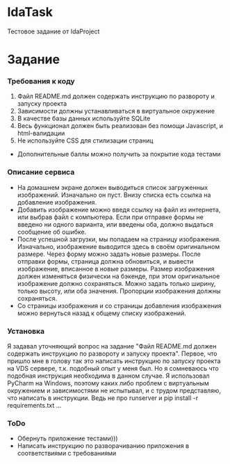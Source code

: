 # IdaTask

Тестовое задание от IdaProject

# Задание
### Требования к коду

1. Файл README.md должен содержать инструкцию по развороту и запуску проекта
2. Зависимости должны устанавливаться в виртуальное окружение
3. В качестве базы данных используйте SQLite
4. Весь функционал должен быть реализован без помощи Javascript, и html-валидации
5. Не используйте CSS для стилизации страниц
  - Дополнительные баллы можно получить за покрытие кода тестами

### Описание сервиса
- На домашнем экране должен выводиться список загруженных изображений. Изначально он пуст. Внизу списка есть ссылка на добавление изображения.
- Добавить изображение можно введя ссылку на файл из интернета, или выбрав файл с компьютера. Если при отправке формы не введено ни одного варианта, или введены оба, должно выдаться сообщение об ошибке.
- После успешной загрузки, мы попадаем на страницу изображения. Изначально, изображение выводится здесь в своём оригинальном размере. Через форму можно задать новые размеры. После отправки формы, страница должна обновиться, и вывести изображение, вписанное в новые размеры. Размер изображения должен изменяться физически на бэкенде, при этом оригинальное изображение должно сохраняться. Можно задать только ширину, только высоту, или оба значения. Пропорции изображения должны  сохраняться.
- Со страницы изображения и со страницы добавления изображения можно вернуться назад к общему списку изображений. 

### Установка
 Я задавал уточняющий вопрос на задание "Файл README.md должен содержать инструкцию по развороту и запуску проекта". 
 Первое, что пришло мне в голову так это написать инструкцию по запуску проекта на VDS сервере, т.к. подобный опыт у меня был. Но я сомневаюсь что подобная инструкция необходима в данном случае.
 Я использовал PyCharm на Windows, поэтому каких либо проблем с виртуальным окружением и зависимостями не испытывал, и с трудом представляю, что написать в инструкции. Ведь не про runserver и pip install -r requirements.txt ...

### ToDo
 - Обернуть приложение тестами)))
 - Написать инструкцию по разворачиванию приложения в соответствиями с требованиями


